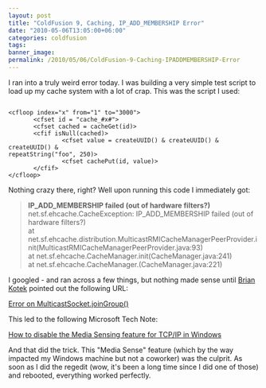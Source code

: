 ```yaml
---
layout: post
title: "ColdFusion 9, Caching, IP_ADD_MEMBERSHIP Error"
date: "2010-05-06T13:05:00+06:00"
categories: coldfusion 
tags: 
banner_image: 
permalink: /2010/05/06/ColdFusion-9-Caching-IPADDMEMBERSHIP-Error
---
```


I ran into a truly weird error today. I was building a very simple test script to load up my cache system with a lot of crap. This was the script I used:

<p>

<code>
&lt;cfloop index="x" from="1" to="3000"&gt;
       &lt;cfset id = "cache_#x#"&gt;
       &lt;cfset cached = cacheGet(id)&gt;
       &lt;cfif isNull(cached)&gt;
               &lt;cfset value = createUUID() & createUUID() & createUUID() &
repeatString("foo", 250)&gt;
               &lt;cfset cachePut(id, value)&gt;
       &lt;/cfif&gt;
&lt;/cfloop&gt;
</code>

<p>

Nothing crazy there, right? Well upon running this code I immediately got:

<p>

<blockquote>
<b>IP_ADD_MEMBERSHIP failed (out of hardware filters?)</b><br/>
net.sf.ehcache.CacheException: IP_ADD_MEMBERSHIP failed (out of
hardware filters?)<br/>
       at <br/>net.sf.ehcache.distribution.MulticastRMICacheManagerPeerProvider.init(MulticastRMICacheManagerPeerProvider.java:93)<br/>
       at net.sf.ehcache.CacheManager.init(CacheManager.java:241)<br/>
       at net.sf.ehcache.CacheManager.<init>(CacheManager.java:221)<br/>
</blockquote>

<p>

I googled - and ran across a few things, but nothing made sense until <a href="http://www.briankotek.com/blog/">Brian Kotek</a> pointed out the following URL: 

<p>

<a href="http://stackoverflow.com/questions/2534551/error-on-multicastsocket-joingroup">Error on MulticastSocket.joinGroup()</a>

<p>

This led to the following Microsoft Tech Note: 

<p>

<a href="http://support.microsoft.com/kb/239924">How to disable the Media Sensing feature for TCP/IP in Windows</a>

<p>

And that did the trick. This "Media Sense" feature (which by the way impacted my Windows machine but not a coworker) was the culprit. As soon as I did the regedit (wow, it's been a long time since I did one of those) and rebooted, everything worked perfectly.